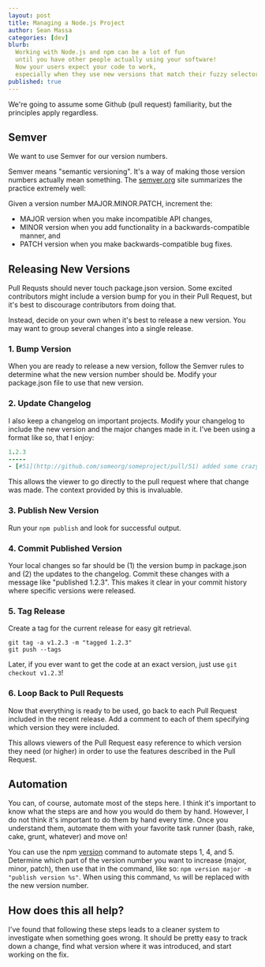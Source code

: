 ```yaml
---
layout: post
title: Managing a Node.js Project
author: Sean Massa
categories: [dev]
blurb:
  Working with Node.js and npm can be a lot of fun
  until you have other people actually using your software!
  Now your users expect your code to work,
  especially when they use new versions that match their fuzzy selectors.
published: true
---
```


We're going to assume some Github (pull request) familiarity,
but the principles apply regardless.

## Semver

We want to use Semver for our version numbers.

Semver means "semantic versioning".
It's a way of making those version numbers actually mean something.
The [semver.org](http://semver.org/) site summarizes the practice extremely well:

Given a version number MAJOR.MINOR.PATCH, increment the:

- MAJOR version when you make incompatible API changes,
- MINOR version when you add functionality in a backwards-compatible manner, and
- PATCH version when you make backwards-compatible bug fixes.

## Releasing New Versions

Pull Requsts should never touch package.json version.
Some excited contributors might include a version bump for you in their Pull Request,
but it's best to discourage contributors from doing that.

Instead, decide on your own when it's best to release a new version.
You may want to group several changes into a single release.

### 1. Bump Version

When you are ready to release a new version,
follow the Semver rules to determine what the new version number should be.
Modify your package.json file to use that new version.

### 2. Update Changelog

I also keep a changelog on important projects.
Modify your changelog to include the new version
and the major changes made in it.
I've been using a format like so, that I enjoy:

```coffeescript
1.2.3
-----
- [#51](http://github.com/someorg/someproject/pull/51) added some crazy new endpoint
```

This allows the viewer to go directly to the pull request where that change was made.
The context provided by this is invaluable.

### 3. Publish New Version

Run your `npm publish` and look for successful output.

### 4. Commit Published Version

Your local changes so far should be
(1) the version bump in package.json and
(2) the updates to the changelog.
Commit these changes with a message like "published 1.2.3".
This makes it clear in your commit history where specific versions were released.

### 5. Tag Release

Create a tag for the current release for easy git retrieval.

```
git tag -a v1.2.3 -m "tagged 1.2.3"
git push --tags
```

Later, if you ever want to get the code at an exact version, just use `git checkout v1.2.3`!

### 6. Loop Back to Pull Requests

Now that everything is ready to be used,
go back to each Pull Request included in the recent release.
Add a comment to each of them specifying which version they were included.

This allows viewers of the Pull Request easy reference to which version they need (or higher)
in order to use the features described in the Pull Request.

## Automation

You can, of course, automate most of the steps here.
I think it's important to know what the steps are
and how you would do them by hand.
However, I do not think it's important to do them by hand every time.
Once you understand them, automate them with your favorite task runner
(bash, rake, cake, grunt, whatever) and move on!

You can use the npm [version](https://npmjs.org/doc/cli/npm-version.html) command
to automate steps 1, 4, and 5.
Determine which part of the version number you want to increase (major, minor, patch),
then use that in the command, like so: `npm version major -m "publish version %s"`.
When using this command, `%s` will be replaced with the new version number.

## How does this all help?

I've found that following these steps leads to
a cleaner system to investigate when something goes wrong.
It should be pretty easy to track down a change,
find what version where it was introduced,
and start working on the fix.
